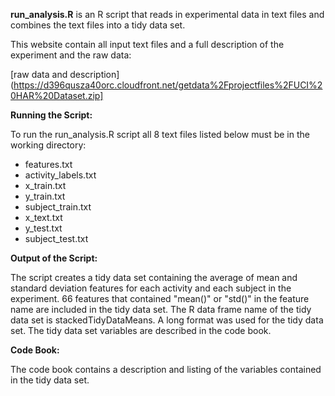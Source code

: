 **run_analysis.R** is an R script that reads in experimental data in text files and combines the text files into a tidy data set. 


This website contain all input text files and a full description of the experiment and the raw data:

[raw data and description](https://d396qusza40orc.cloudfront.net/getdata%2Fprojectfiles%2FUCI%20HAR%20Dataset.zip] 



**Running the Script:** 

To run the run_analysis.R script all 8 text files listed below must be in the working directory:

* features.txt
* activity_labels.txt
* x_train.txt
* y_train.txt
* subject_train.txt
* x_text.txt
* y_test.txt
* subject_test.txt


**Output of the Script:**  

The script creates a tidy data set containing the average of mean and standard deviation features for each activity and each subject in the experiment. 
66 features that contained "mean()" or "std()" in the feature name are included in the tidy data set.
The R data frame name of the tidy data set is stackedTidyDataMeans.
A long format was used for the tidy data set.  The tidy data set variables are described in the code book.


**Code Book:** 

The code book contains a description and listing of the variables contained in the tidy data set. 
